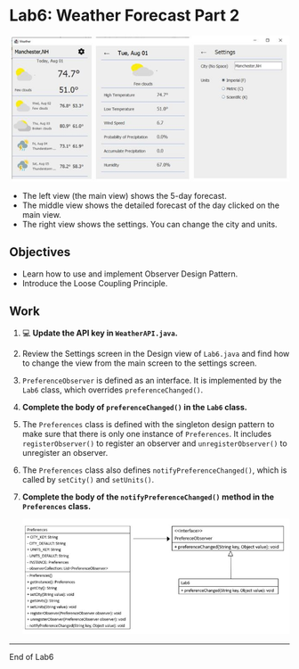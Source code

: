 # Lab6: Weather Forecast Part 2

![](Lab6_Files/App_Window.jpg)

- The left view (the main view) shows the 5-day forecast.
- The middle view shows the detailed forecast of the day clicked on the main view.
- The right view shows the settings. You can change the city and units.

## Objectives

- Learn how to use and implement Observer Design Pattern.
- Introduce the Loose Coupling Principle.

## Work

1. :computer: **Update the API key in `WeatherAPI.java`.**
2. Review the Settings screen in the Design view of `Lab6.java` and find how to change the view from the main screen to the settings screen.
3. `PreferenceObserver` is defined as an interface. It is implemented by the `Lab6` class, which overrides `preferenceChanged()`. 
4. **Complete the body of `preferenceChanged()` in the `Lab6` class.**
5. The `Preferences` class is defined with the singleton design pattern to make sure that there is only one instance of `Preferences`. It includes `registerObserver()` to register an observer and `unregisterObserver()` to unregister an observer.
6. The `Preferences` class also defines `notifyPreferenceChanged()`, which is called by `setCity()` and `setUnits()`. 
7. **Complete the body of the `notifyPreferenceChanged()` method in the `Preferences` class.**

    ![](Lab6_Files/Class_Diagram.jpg)

---
End of Lab6


